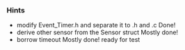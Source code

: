 ### Hints
* modify Event_Timer.h and separate it to .h and .c Done!
* derive other sensor from the Sensor struct Mostly done!
* borrow timeout Mostly done! ready for test
